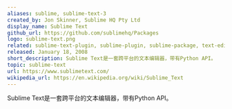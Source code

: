 ```yaml
---
aliases: sublime, sublime-text-3
created_by: Jon Skinner, Sublime HQ Pty Ltd
display_name: Sublime Text
github_url: https://github.com/sublimehq/Packages
logo: sublime-text.png
related: sublime-text-plugin, sublime-plugin, sublime-package, text-editor
released: January 18, 2008
short_description: Sublime Text是一套跨平台的文本编辑器，带有Python API。
topic: sublime-text
url: https://www.sublimetext.com/
wikipedia_url: https://en.wikipedia.org/wiki/Sublime_Text
---
```

Sublime Text是一套跨平台的文本编辑器，带有Python API。